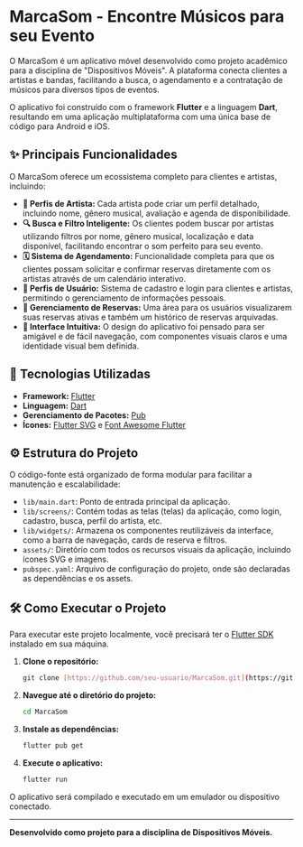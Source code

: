 # MarcaSom - Encontre Músicos para seu Evento

O MarcaSom é um aplicativo móvel desenvolvido como projeto acadêmico para a disciplina de "Dispositivos Móveis". A plataforma conecta clientes a artistas e bandas, facilitando a busca, o agendamento e a contratação de músicos para diversos tipos de eventos.

O aplicativo foi construído com o framework **Flutter** e a linguagem **Dart**, resultando em uma aplicação multiplataforma com uma única base de código para Android e iOS.

## ✨ Principais Funcionalidades

O MarcaSom oferece um ecossistema completo para clientes e artistas, incluindo:

* **🎤 Perfis de Artista:** Cada artista pode criar um perfil detalhado, incluindo nome, gênero musical, avaliação e agenda de disponibilidade.
* **🔍 Busca e Filtro Inteligente:** Os clientes podem buscar por artistas utilizando filtros por nome, gênero musical, localização e data disponível, facilitando encontrar o som perfeito para seu evento.
* **🗓️ Sistema de Agendamento:** Funcionalidade completa para que os clientes possam solicitar e confirmar reservas diretamente com os artistas através de um calendário interativo.
* **👤 Perfis de Usuário:** Sistema de cadastro e login para clientes e artistas, permitindo o gerenciamento de informações pessoais.
* **📅 Gerenciamento de Reservas:** Uma área para os usuários visualizarem suas reservas ativas e também um histórico de reservas arquivadas.
* **🎨 Interface Intuitiva:** O design do aplicativo foi pensado para ser amigável e de fácil navegação, com componentes visuais claros e uma identidade visual bem definida.

## 🚀 Tecnologias Utilizadas

* **Framework:** [Flutter](https://flutter.dev/)
* **Linguagem:** [Dart](https://dart.dev/)
* **Gerenciamento de Pacotes:** [Pub](https://pub.dev/)
* **Ícones:** [Flutter SVG](https://pub.dev/packages/flutter_svg) e [Font Awesome Flutter](https://pub.dev/packages/font_awesome_flutter)

## ⚙️ Estrutura do Projeto

O código-fonte está organizado de forma modular para facilitar a manutenção e escalabilidade:

* `lib/main.dart`: Ponto de entrada principal da aplicação.
* `lib/screens/`: Contém todas as telas (telas) da aplicação, como login, cadastro, busca, perfil do artista, etc.
* `lib/widgets/`: Armazena os componentes reutilizáveis da interface, como a barra de navegação, cards de reserva e filtros.
* `assets/`: Diretório com todos os recursos visuais da aplicação, incluindo ícones SVG e imagens.
* `pubspec.yaml`: Arquivo de configuração do projeto, onde são declaradas as dependências e os assets.

## 🛠️ Como Executar o Projeto

Para executar este projeto localmente, você precisará ter o [Flutter SDK](https://flutter.dev/docs/get-started/install) instalado em sua máquina.

1.  **Clone o repositório:**
    ```bash
    git clone [https://github.com/seu-usuario/MarcaSom.git](https://github.com/seu-usuario/MarcaSom.git)
    ```

2.  **Navegue até o diretório do projeto:**
    ```bash
    cd MarcaSom
    ```

3.  **Instale as dependências:**
    ```bash
    flutter pub get
    ```

4.  **Execute o aplicativo:**
    ```bash
    flutter run
    ```

O aplicativo será compilado e executado em um emulador ou dispositivo conectado.

---
**Desenvolvido como projeto para a disciplina de Dispositivos Móveis.**
